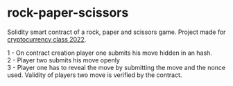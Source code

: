 # rock-paper-scissors

Solidity smart contract of a rock, paper and scissors game. Project made for [cryptocurrency class 2022](https://github.com/albertolalanda/cryptocurrency-class-2022).

1 - On contract creation player one submits his move hidden in an hash.  
2 - Player two submits his move openly  
3 - Player one has to reveal the move by submitting the move and the nonce used. Validity of players two move is verified by the contract.

